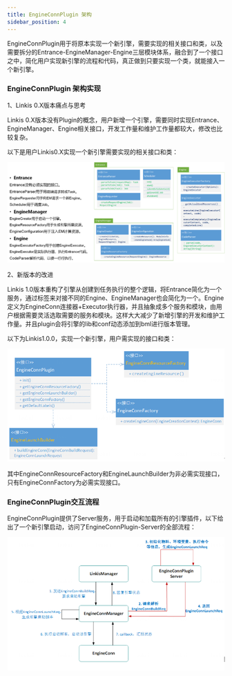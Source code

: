 ```yaml
---
title: EngineConnPlugin 架构
sidebar_position: 4
---
```


EngineConnPlugin用于将原本实现一个新引擎，需要实现的相关接口和类，以及需要拆分的Entrance-EngineManager-Engine三层模块体系，融合到了一个接口之中，简化用户实现新引擎的流程和代码，真正做到只要实现一个类，就能接入一个新引擎。

### EngineConnPlugin 架构实现

1、Linkis 0.X版本痛点与思考

Linkis
0.X版本没有Plugin的概念，用户新增一个引擎，需要同时实现Entrance、EngineManager、Engine相关接口，开发工作量和维护工作量都较大，修改也比较复杂。

以下是用户Linkis0.X实现一个新引擎需要实现的相关接口和类：

![](images/相关接口和类.png)

2、新版本的改进

Linkis
1.0版本重构了引擎从创建到任务执行的整个逻辑，将Entrance简化为一个服务，通过标签来对接不同的Engine、EngineManager也会简化为一个。Engine定义为EngineConn连接器+Executor执行器，并且抽象成多个服务和模块，由用户根据需要灵活选取需要的服务和模块。这样大大减少了新增引擎的开发和维护工作量。并且plugin会将引擎的lib和conf动态添加到bml进行版本管理。

以下为Linkis1.0.0，实现一个新引擎，用户需实现的接口和类：

![](images/1.0中用户需实现的接口和类.png)

其中EngineConnResourceFactory和EngineLaunchBuilder为非必需实现接口，只有EngineConnFactory为必需实现接口。

### EngineConnPlugin交互流程

EngineConnPlugin提供了Server服务，用于启动和加载所有的引擎插件，以下给出了一个新引擎启动，访问了EngineConnPlugin-Server的全部流程：

![](images/交互流程.png)